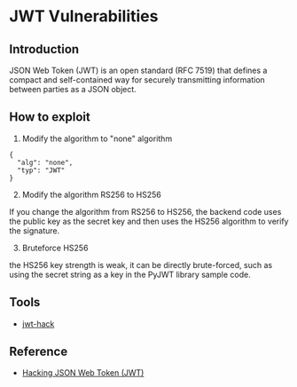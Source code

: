 # JWT Vulnerabilities

## Introduction
JSON Web Token (JWT) is an open standard (RFC 7519) that defines a compact and self-contained way for securely transmitting information between parties as a JSON object.

## How to exploit
1. Modify the algorithm to "none" algorithm
```
{
  "alg": "none",
  "typ": "JWT"
}
```
2. Modify the algorithm RS256 to HS256

If you change the algorithm from RS256 to HS256, the backend code uses the public key as the secret key and then uses the HS256 algorithm to verify the signature.

3. Bruteforce HS256
   
the HS256 key strength is weak, it can be directly brute-forced, such as using the secret string as a key in the PyJWT library sample code.

## Tools
* [jwt-hack](https://github.com/hahwul/jwt-hack)

## Reference
- [Hacking JSON Web Token (JWT)](https://medium.com/101-writeups/hacking-json-web-token-jwt-233fe6c862e6)